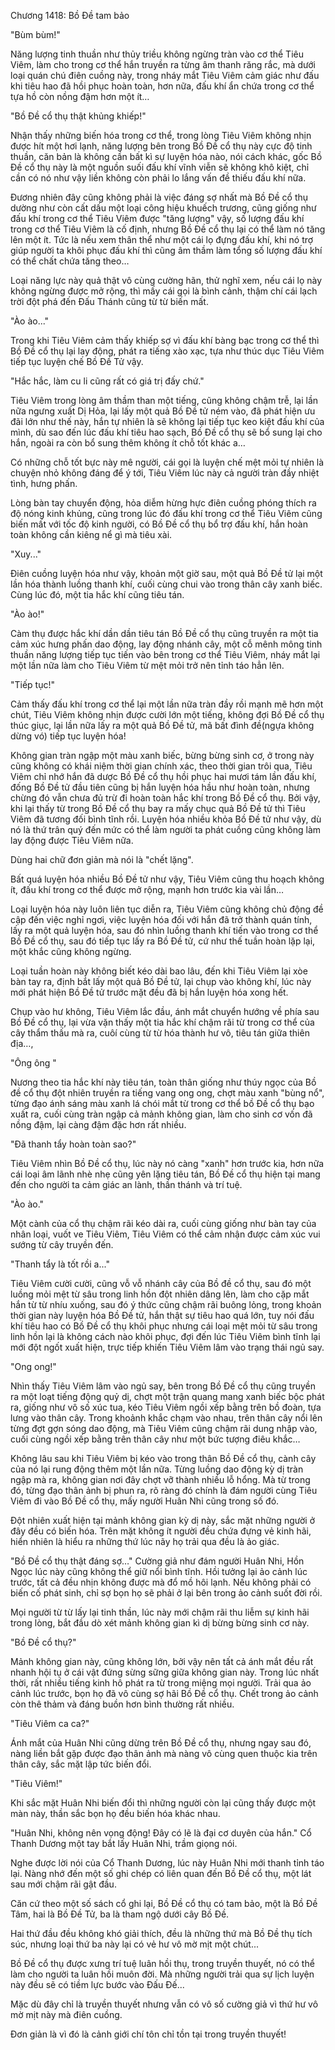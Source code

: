 




Chương 1418: Bồ Đề tam bảo


"Bùm bùm!"

Năng lượng tinh thuần như thủy triều không ngừng tràn vào cơ thể Tiêu Viêm, làm cho trong cơ thể hắn truyền ra từng âm thanh răng rắc, mà dưới loại quán chú điên cuồng này, trong nháy mắt Tiêu Viêm cảm giác như đấu khi tiêu hao đã hồi phục hoàn toàn, hơn nữa, đấu khí ẩn chứa trong cơ thể tựa hồ còn nồng đậm hơn một ít…

"Bồ Đề cổ thụ thật khủng khiếp!"

Nhận thấy những biến hóa trong cơ thể, trong lòng Tiêu Viêm không nhịn được hít một hơi lạnh, năng lượng bên trong Bồ Đề cổ thụ này cực độ tinh thuần, căn bản là không cần bất kì sự luyện hóa nào, nói cách khác, gốc Bồ Đề cổ thụ này là một nguồn suối đấu khí vĩnh viễn sẽ không khô kiệt, chỉ cần có nó như vậy liền không còn phải lo lắng vấn đề thiếu đấu khí nữa.

Đương nhiên đây cũng không phải là việc đáng sợ nhất mà Bồ Đề cổ thụ dường như còn cất dấu một loại công hiệu khuếch trương, cũng giống như đấu khí trong cơ thể Tiêu Viêm được "tăng lượng" vậy, số lượng đấu khí trong cơ thể Tiêu Viêm là cố định, nhưng Bồ Đề cổ thụ lại có thể làm nó tăng lên một ít. Tức là nếu xem thân thể như một cái lọ đựng đấu khí, khi nó trợ giúp người ta khôi phục đấu khí thì cũng âm thầm làm tổng số lượng đấu khí có thể chất chứa tăng theo…

Loại năng lực này quả thật vô cùng cường hãn, thử nghĩ xem, nếu cái lọ này không ngừng được mở rộng, thì mấy cái gọi là bình cảnh, thậm chí cái lạch trời đột phá đến Đấu Thánh cũng từ từ biến mất.

"Ào ào..."

Trong khi Tiêu Viêm cảm thấy khiếp sợ vì đấu khí bàng bạc trong cơ thể thì Bồ Đề cổ thụ lại lay động, phát ra tiếng xào xạc, tựa như thúc dục Tiêu Viêm tiếp tục luyện chế Bồ Đề Tử vậy.

"Hắc hắc, làm cu li cũng rất có giá trị đấy chứ."

Tiêu Viêm trong lòng âm thầm than một tiếng, cũng không chậm trễ, lại lần nữa ngưng xuất Dị Hỏa, lại lấy một quả Bồ Đề tử ném vào, đã phát hiện ưu đãi lớn như thế này, hắn tự nhiên là sẽ không lại tiếp tục keo kiệt đấu khí của mình, dù sao đến lúc đấu khí tiêu hao sạch, Bồ Đề cổ thụ sẽ bổ sung lại cho hắn, ngoài ra còn bổ sung thêm không ít chỗ tốt khác a…

Có những chỗ tốt bực này mê người, cái gọi là luyện chế mệt mỏi tự nhiên là chuyện nhỏ không đáng để ý tới, Tiêu Viêm lúc này cả người tràn đầy nhiệt tình, hưng phấn.

Lòng bàn tay chuyển động, hỏa diễm hừng hực điên cuồng phóng thích ra độ nóng kinh khủng, cũng trong lúc đó đấu khí trong cơ thể Tiêu Viêm cũng biến mất với tốc độ kinh người, có Bồ Đề cổ thụ bổ trợ đấu khí, hắn hoàn toàn không cần kiêng nể gì mà tiêu xài.

"Xuy..."

Điên cuồng luyện hóa như vậy, khoản một giờ sau, một quả Bồ Đề tử lại một lần hóa thành luồng thanh khí, cuối cùng chui vào trong thân cây xanh biếc. Cùng lúc đó, một tia hắc khí cũng tiêu tán.

"Ào ào!"

Càm thụ được hắc khí dần dần tiêu tán Bồ Đề cổ thụ cũng truyền ra một tia cảm xúc hưng phấn dao động, lay động nhánh cây, một cỗ mênh mông tinh thuần năng lượng tiếp tục tiến vào bên trong cơ thể Tiêu Viêm, nháy mắt lại một lần nữa làm cho Tiêu Viêm từ mệt mỏi trở nên tỉnh táo hẳn lên.

"Tiếp tục!"

Cảm thấy đấu khí trong cơ thể lại một lần nữa tràn đầy rồi mạnh mẽ hơn một chút, Tiêu Viêm không nhịn được cười lớn một tiếng, không đợi Bồ Đề cổ thụ thúc giục, lại lần nữa lấy ra một quả Bồ Đề tử, mã bất đình đề(ngựa không dừng vó) tiếp tục luyện hóa!

Không gian tràn ngập một màu xanh biếc, bừng bừng sinh cơ, ở trong này cũng không có khái niệm thời gian chính xác, theo thời gian trôi qua, Tiêu Viêm chỉ nhớ hắn đã dược Bồ Đề cổ thụ hồi phục hai mươi tám lần đấu khí, đống Bồ Đề tử đầu tiên cũng bị hắn luyện hóa hầu như hoàn toàn, nhưng chừng đó vẫn chưa đủ trừ đi hoàn toàn hắc khí trong Bồ Đề cổ thụ. Bởi vậy, khi lại thấy từ trong Bồ Đề cổ thụ bay ra mấy chục quả Bồ Đề tử thì Tiêu Viêm đã tương đối bình tĩnh rồi. Luyện hóa nhiều khỏa Bồ Đề tử như vậy, dù nó là thứ trân quý đến mức có thể làm người ta phát cuồng cũng không làm lay động được Tiêu Viêm nữa.

Dùng hai chữ đơn giản mà nói là "chết lặng".

Bất quá luyện hóa nhiều Bồ Đề tử như vậy, Tiêu Viêm cũng thu hoạch không ít, đấu khí trong cơ thể được mở rộng, mạnh hơn trước kia vài lần…

Loại luyện hóa này luôn liên tục diễn ra, Tiêu Viêm cũng không chủ động đề cập đến việc nghỉ ngơi, việc luyện hóa đối với hắn đã trở thành quán tính, lấy ra một quả luyện hóa, sau đó nhìn luồng thanh khí tiến vào trong cơ thể Bồ Đề cổ thụ, sau đó tiếp tục lấy ra Bồ Đề tử, cứ như thế tuần hoàn lặp lại, một khắc cũng không ngừng.

Loại tuần hoàn này không biết kéo dài bao lâu, đến khi Tiêu Viêm lại xòe bàn tay ra, định bắt lấy một quả Bồ Đề tử, lại chụp vào không khí, lúc này mới phát hiện Bồ Đề tử trước mặt đều đã bị hắn luyện hóa xong hết.

Chụp vào hư không, Tiêu Viêm lắc đầu, ánh mắt chuyển hướng về phía sau Bồ Đề cổ thụ, lại vừa vặn thấy một tia hắc khí chậm rãi từ trong cơ thể của cây thẩm thấu mà ra, cuôí cùng từ từ hóa thành hư vô, tiêu tán giữa thiên địa…,

"Ông ông "

Nương theo tia hắc khí này tiêu tán, toàn thân giống như thúy ngọc của Bồ đề cổ thụ đột nhiên truyền ra tiếng vang ong ong, chợt màu xanh "bùng nổ", từng đạo ánh sáng màu xanh lá chói mắt từ trong cơ thể bồ Đề cổ thụ bạo xuất ra, cuối cùng tràn ngập cả mảnh không gian, làm cho sinh cơ vốn đã nồng đậm, lại càng đậm đặc hơn rất nhiều.

"Đã thanh tẩy hoàn toàn sao?"

Tiêu Viêm nhìn Bồ Đề cổ thụ, lúc này nó càng "xanh" hơn trước kia, hơn nữa cái loại âm lãnh nhè nhẹ cũng yên lặng tiêu tán, Bồ Đề cổ thụ hiện tại mang đến cho người ta cảm giác an lành, thần thánh và trí tuệ.

"Ào ào."

Một cành của cổ thụ chậm rãi kéo dài ra, cuối cùng giống như bàn tay của nhân loại, vuốt ve Tiêu Viêm, Tiêu Viêm có thể cảm nhận được cảm xúc vui sướng từ cây truyền đến.

"Thanh tẩy là tốt rồi a..."

Tiêu Viêm cười cười, cũng vỗ vỗ nhánh cây của Bồ đề cổ thụ, sau đó một luồng mỏi mệt từ sâu trong linh hồn đột nhiên dâng lên, làm cho cặp mắt hắn từ từ nhíu xuống, sau đó ý thức cũng chậm rãi buông lỏng, trong khoản thời gian này luyện hóa Bồ Đề tử, hắn thật sự tiêu hao quá lớn, tuy nói đấu khí tiêu hao có Bồ Đề cổ thụ khôi phục nhưng cái loại mệt mỏi từ sâu trong linh hồn lại là không cách nào khôi phục, đợi đến lúc Tiêu Viêm bình tĩnh lại mới đột ngốt xuất hiện, trực tiếp khiến Tiêu Viêm lâm vào trạng thái ngủ say.

"Ong ong!"

Nhìn thấy Tiêu Viêm lâm vào ngủ say, bên trong Bồ Đề cổ thụ cũng truyền ra một loạt tiếng động quỷ dị, chợt một trận quang mang xanh biếc bộc phát ra, giống như vô số xúc tua, kéo Tiêu Viêm ngồi xếp bằng trên bồ đoàn, tựa lưng vào thân cây. Trong khoảnh khắc chạm vào nhau, trên thân cây nổi lên từng đợt gợn sóng dao động, mà Tiêu Viêm cũng chậm rãi dung nhập vào, cuối cùng ngồi xếp bằng trên thân cây như một bức tượng điêu khắc…

Không lâu sau khi Tiêu Viêm bị kéo vào trong thân Bồ Đề cổ thụ, cành cây của nó lại rung động thêm một lần nữa. Từng luồng dao động kỳ dị tràn ngập mà ra, không gian nơi đây chợt vỡ thành nhiều lỗ hổng. Mà từ trong đó, từng đạo thân ảnh bị phun ra, rõ ràng đó chính là đám người cùng Tiêu Viêm đi vào Bồ Đề cổ thụ, mấy người Huân Nhi cũng trong số đó.

Đột nhiên xuất hiện tại mảnh không gian kỳ dị này, sắc mặt những người ở đây đều có biến hóa. Trên mặt không ít người đều chứa đựng vẻ kinh hãi, hiển nhiên là hiểu ra những thứ lúc nãy họ trải qua đều là ảo giác.

"Bồ Đề cổ thụ thật đáng sợ…" Cường giả như đám người Huân Nhi, Hồn Ngọc lúc này cũng không thể giữ nổi bình tĩnh. Hồi tưởng lại ảo cảnh lúc trước, tất cả đều nhịn không được mà đổ mồ hôi lạnh. Nếu không phải có biến cố phát sinh, chỉ sợ bọn họ sẽ phải ở lại bên trong ảo cảnh suốt đời rồi.

Mọi người từ từ lấy lại tinh thần, lúc này mới chậm rãi thu liễm sự kinh hãi trong lòng, bắt đầu dò xét mảnh không gian kì dị bừng bừng sinh cơ này.

"Bồ Đề cổ thụ?"

Mảnh không gian này, cũng không lớn, bởi vậy nên tất cả ánh mắt đều rất nhanh hội tụ ở cái vật đứng sừng sững giữa không gian này. Trong lúc nhất thời, rất nhiều tiếng kinh hô phát ra từ trong miệng mọi người. Trải qua ảo cảnh lúc trước, bọn họ đã vô cùng sợ hãi Bồ Đề cổ thụ. Chết trong ảo cảnh còn thê thảm và đáng buồn hơn bình thường rất nhiều.

"Tiêu Viêm ca ca?"

Ánh mắt của Huân Nhi cũng dừng trên Bồ Đề cổ thụ, nhưng ngay sau đó, nàng liền bắt gặp được đạo thân ảnh mà nàng vô cùng quen thuộc kia trên thân cây, sắc mặt lập tức biến đổi.

"Tiêu Viêm!"

Khi sắc mặt Huân Nhi biến đổi thì những người còn lại cũng thấy được một màn này, thần sắc bọn họ đều biến hóa khác nhau.

"Huân Nhi, không nên vọng động! Đây có lẽ là đại cơ duyên của hắn." Cổ Thanh Dương một tay bắt lấy Huân Nhi, trầm giọng nói.

Nghe được lời nói của Cổ Thanh Dương, lúc này Huân Nhi mới thanh tỉnh táo lại. Nàng nhớ đến một số ghi chép có liên quan đến Bồ Đề cổ thụ, một lát sau mới chậm rãi gật đầu.

Căn cứ theo một số sách cổ ghi lại, Bồ Đề cổ thụ có tam bảo, một là Bồ Đề Tâm, hai là Bồ Đề Tử, ba là tham ngộ dưới cây Bồ Đề.

Hai thứ đầu đều không khó giải thích, đều là những thứ mà Bồ Đề thụ tích súc, nhưng loại thứ ba này lại có vẻ hư vô mờ mịt một chút...

Bồ Đề cổ thụ được xưng trí tuệ luân hồi thụ, trong truyền thuyết, nó có thể làm cho người ta luân hồi muôn đời. Mà những người trải qua sự lịch luyện này đều sẽ có tiềm lực bước vào Đấu Đế...

Mặc dù đây chỉ là truyền thuyết nhưng vẫn có vô số cường giả vì thứ hư vô mờ mịt này mà điên cuồng.

Đơn giản là vì đó là cảnh giới chí tôn chỉ tồn tại trong truyền thuyết!




